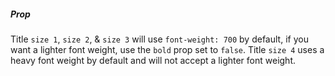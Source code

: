 ##### Prop
Title `size 1`, `size 2`, & `size 3` will use `font-weight: 700` by default, if you want a lighter font weight, use the `bold` prop set to `false`.
Title `size 4` uses a heavy font weight by default and will not accept a lighter font weight.
